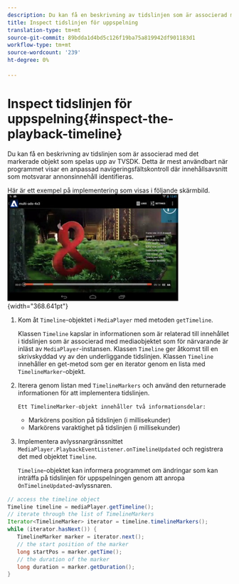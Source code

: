 ```yaml
---
description: Du kan få en beskrivning av tidslinjen som är associerad med det markerade objekt som spelas upp av TVSDK. Detta är mest användbart när programmet visar en anpassad navigeringsfältskontroll där innehållsavsnitt som motsvarar annonsinnehåll identifieras.
title: Inspect tidslinjen för uppspelning
translation-type: tm+mt
source-git-commit: 89bdda1d4bd5c126f19ba75a819942df901183d1
workflow-type: tm+mt
source-wordcount: '239'
ht-degree: 0%

---
```



# Inspect tidslinjen för uppspelning{#inspect-the-playback-timeline}

Du kan få en beskrivning av tidslinjen som är associerad med det markerade objekt som spelas upp av TVSDK. Detta är mest användbart när programmet visar en anpassad navigeringsfältskontroll där innehållsavsnitt som motsvarar annonsinnehåll identifieras.

Här är ett exempel på implementering som visas i följande skärmbild.  ![](assets/inspect-playback.jpg){width=&quot;368.641pt&quot;}

1. Kom åt `Timeline`-objektet i `MediaPlayer` med metoden `getTimeline`.

   Klassen `Timeline` kapslar in informationen som är relaterad till innehållet i tidslinjen som är associerad med mediaobjektet som för närvarande är inläst av `MediaPlayer`-instansen. Klassen `Timeline` ger åtkomst till en skrivskyddad vy av den underliggande tidslinjen. Klassen `Timeline` innehåller en get-metod som ger en iterator genom en lista med `TimelineMarker`-objekt.

1. Iterera genom listan med `TimelineMarkers` och använd den returnerade informationen för att implementera tidslinjen.

       Ett TimelineMarker-objekt innehåller två informationsdelar:
   
   * Markörens position på tidslinjen (i millisekunder)
   * Markörens varaktighet på tidslinjen (i millisekunder)

1. Implementera avlyssnargränssnittet `MediaPlayer.PlaybackEventListener.onTimelineUpdated` och registrera det med objektet `Timeline`.

   `Timeline`-objektet kan informera programmet om ändringar som kan inträffa på tidslinjen för uppspelningen genom att anropa `OnTimelineUpdated`-avlyssnaren.

```java
// access the timeline object 
Timeline timeline = mediaPlayer.getTimeline(); 
// iterate through the list of TimelineMarkers 
Iterator<TimelineMarker> iterator = timeline.timelineMarkers(); 
while (iterator.hasNext()) { 
   TimelineMarker marker = iterator.next(); 
   // the start position of the marker 
   long startPos = marker.getTime(); 
   // the duration of the marker 
   long duration = marker.getDuration(); 
}
```

